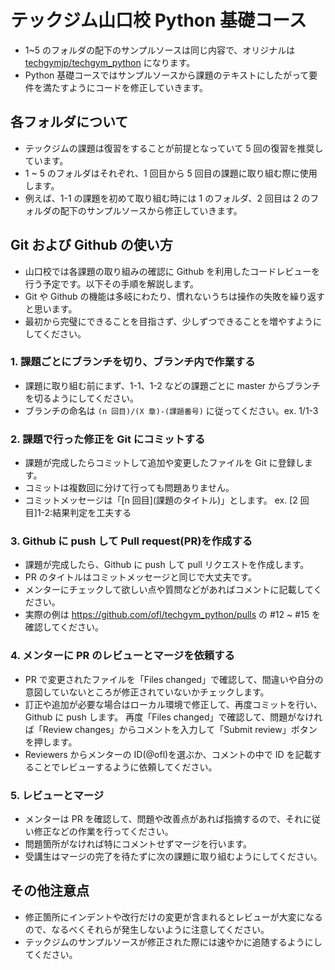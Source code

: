 # テックジム山口校 Python 基礎コース

- 1~5 のフォルダの配下のサンプルソースは同じ内容で、オリジナルは [techgymjp/techgym_python](https://github.com/techgymjp/techgym_python) になります。
- Python 基礎コースではサンプルソースから課題のテキストにしたがって要件を満たすようにコードを修正していきます。

## 各フォルダについて

- テックジムの課題は復習をすることが前提となっていて 5 回の復習を推奨しています。
- 1 ~ 5 のフォルダはそれぞれ、1 回目から 5 回目の課題に取り組む際に使用します。
- 例えば、1-1 の課題を初めて取り組む時には 1 のフォルダ、2 回目は 2 のフォルダの配下のサンプルソースから修正していきます。

## Git および Github の使い方

- 山口校では各課題の取り組みの確認に Github を利用したコードレビューを行う予定です。以下その手順を解説します。
- Git や Github の機能は多岐にわたり、慣れないうちは操作の失敗を繰り返すと思います。
- 最初から完璧にできることを目指さず、少しずつできることを増やすようにしてください。

### 1. 課題ごとにブランチを切り、ブランチ内で作業する

- 課題に取り組む前にまず、1-1、1-2 などの課題ごとに master からブランチを切るようにしてください。
- ブランチの命名は `(n 回目)/(X 章)-(課題番号)` に従ってください。ex. 1/1-3

### 2. 課題で行った修正を Git にコミットする

- 課題が完成したらコミットして追加や変更したファイルを Git に登録します。
- コミットは複数回に分けて行っても問題ありません。
- コミットメッセージは「\[n 回目\]\(課題のタイトル\)」とします。 ex. [2 回目]1-2:結果判定を工夫する

### 3. Github に push して Pull request(PR)を作成する

- 課題が完成したら、Github に push して pull リクエストを作成します。
- PR のタイトルはコミットメッセージと同じで大丈夫です。
- メンターにチェックして欲しい点や質問などがあればコメントに記載してください。
- 実際の例は https://github.com/ofl/techgym_python/pulls の #12 ~ #15 を確認してください。

### 4. メンターに PR のレビューとマージを依頼する

- PR で変更されたファイルを「Files changed」で確認して、間違いや自分の意図していないところが修正されていないかチェックします。
- 訂正や追加が必要な場合はローカル環境で修正して、再度コミットを行い、Github に push します。
  再度「Files changed」で確認して、問題がなければ「Review changes」からコメントを入力して「Submit review」ボタンを押します。
- Reviewers からメンターの ID(@ofl)を選ぶか、コメントの中で ID を記載することでレビューするように依頼してください。

### 5. レビューとマージ

- メンターは PR を確認して、問題や改善点があれば指摘するので、それに従い修正などの作業を行ってください。
- 問題箇所がなければ特にコメントせずマージを行います。
- 受講生はマージの完了を待たずに次の課題に取り組むようにしてください。

## その他注意点

- 修正箇所にインデントや改行だけの変更が含まれるとレビューが大変になるので、なるべくそれらが発生しないように注意してください。
- テックジムのサンプルソースが修正された際には速やかに追随するようにしてください。

